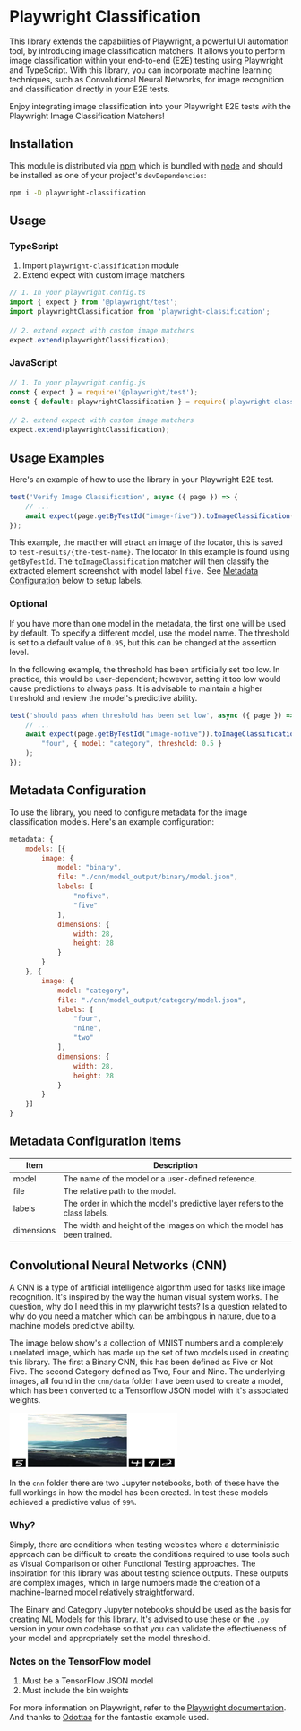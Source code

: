 # Playwright Classification 

This library extends the capabilities of Playwright, a powerful UI automation tool, by introducing image classification matchers. It allows you to perform image classification within your end-to-end (E2E) testing using Playwright and TypeScript. With this library, you can incorporate machine learning techniques, such as Convolutional Neural Networks, for image recognition and classification directly in your E2E tests.

Enjoy integrating image classification into your Playwright E2E tests with the Playwright Image Classification Matchers!

## Installation

This module is distributed via [npm](https://npmjs.com/) which is bundled with [node](https://nodejs.org/) and
should be installed as one of your project's `devDependencies`:

```bash
npm i -D playwright-classification
```

## Usage

### TypeScript
1. Import `playwright-classification` module
2. Extend expect with custom image matchers

```typescript
// 1. In your playwright.config.ts
import { expect } from '@playwright/test';
import playwrightClassification from 'playwright-classification';

// 2. extend expect with custom image matchers
expect.extend(playwrightClassification);
```

### JavaScript

```javascript
// 1. In your playwright.config.js
const { expect } = require('@playwright/test');
const { default: playwrightClassification } = require('playwright-classification');

// 2. extend expect with custom image matchers
expect.extend(playwrightClassification);
```

## Usage Examples

Here's an example of how to use the library in your Playwright E2E test.

```javascript
test('Verify Image Classification', async ({ page }) => {
    // ...
    await expect(page.getByTestId("image-five")).toImageClassification("five");
});
```

This example, the macther will etract an image of the locator, this is saved to `test-results/{the-test-name}`. The locator In this example is found using `getByTestId`. The `toImageClassification` matcher will then classify the extracted element screenshot with model label `five.` See [Metadata Configuration](#metadata-configuration) below to setup labels.

### Optional

If you have more than one model in the metadata, the first one will be used by default. To specify a different model, use the model name. The threshold is set to a default value of `0.95`, but this can be changed at the assertion level.

In the following example, the threshold has been artificially set too low. In practice, this would be user-dependent; however, setting it too low would cause predictions to always pass. It is advisable to maintain a higher threshold and review the model's predictive ability.

```javascript
test('should pass when threshold has been set low', async ({ page }) => {
    // ...
    await expect(page.getByTestId("image-nofive")).toImageClassification(
        "four", { model: "category", threshold: 0.5 }
    );
});
```

## Metadata Configuration

To use the library, you need to configure metadata for the image classification models. Here's an example configuration:

```javascript
metadata: {
    models: [{
        image: {
            model: "binary",
            file: "./cnn/model_output/binary/model.json",
            labels: [
                "nofive",
                "five"
            ],
            dimensions: {
                width: 28,
                height: 28
            }
        }
    }, {
        image: {
            model: "category",
            file: "./cnn/model_output/category/model.json",
            labels: [
                "four",
                "nine",
                "two"
            ],
            dimensions: {
                width: 28,
                height: 28
            }
        }
    }]
}
```

## Metadata Configuration Items

| Item         | Description                                                |
|-------------- | ---------------------------------------------------------- |
| model        | The name of the model or a user-defined reference.         |
| file         | The relative path to the model.                             |
| labels       | The order in which the model's predictive layer refers to the class labels. |
| dimensions   | The width and height of the images on which the model has been trained. |


## Convolutional Neural Networks (CNN)

A CNN is a type of artificial intelligence algorithm used for tasks like image recognition. It's inspired by the way the human visual system works. The question, why do I need this in my playwright tests? Is a question related to why do you need a matcher which can be ambingous in nature, due to a machine models predictive ability.

The image below show's a collection of MNIST numbers and a completely unrelated image, which has made up the set of two models used in creating this library. The first a Binary CNN, this has been defined as Five or Not Five. The second Category defined as Two, Four and Nine. The underlying images, all found in the `cnn/data` folder have been used to create a model, which has been converted to a Tensorflow JSON model with it's associated weights. 

<img
    height="100"
    width="300"
    alt="image-site"
    src="https://raw.githubusercontent.com/serialbandicoot/playwright-classification/main/docs/image-site.png"
  />

In the `cnn` folder there are two Jupyter notebooks, both of these have the full workings in how the model has been created. In test these models achieved a predictive value of `99%`. 

### Why?

Simply, there are conditions when testing websites where a deterministic approach can be difficult to create the conditions required to use tools such as Visual Comparison or other Functional Testing approaches. The inspiration for this library was about testing science outputs. These outputs are complex images, which in large numbers made the creation of a machine-learned model relatively straightforward.

The Binary and Category Jupyter notebooks should be used as the basis for creating ML Models for this library. It's advised to use these or the `.py` version in your own codebase so that you can validate the effectiveness of your model and appropriately set the model threshold.

### Notes on the TensorFlow model

1. Must be a TensorFlow JSON model
2. Must include the bin weights

For more information on Playwright, refer to the [Playwright documentation](https://playwright.dev/). And thanks to [Odottaa](https://github.com/elaichenkov/odottaa/) for the fantastic example used.

